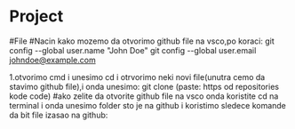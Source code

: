 # Project
#File
#Nacin kako mozemo da otvorimo github file na vsco,po koraci:
 git config --global user.name "John Doe"
 git config --global user.email johndoe@example.com

1.otvorimo cmd i unesimo cd i otrvorimo neki novi file(unutra cemo da stavimo github file),i onda unesimo: git clone (paste: https od repositories kode code)
#ako zelite da otvorite github file na vsco onda koristite cd na terminal i onda unesimo folder sto je na github i koristimo sledece komande da bit file izasao na github: